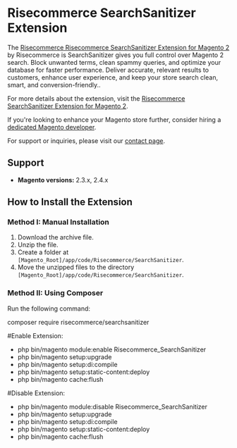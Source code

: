 # Risecommerce SearchSanitizer Extension  

The [Risecommerce Risecommerce SearchSanitizer Extension for Magento 2](https://risecommerce.com/store/magento2-searchsanitizer.html) by Risecommerce is  SearchSanitizer gives you full control over Magento 2 search. Block unwanted terms, clean spammy queries, and optimize your database for faster performance. Deliver accurate, relevant results to customers, enhance user experience, and keep your store search clean, smart, and conversion-friendly..  

For more details about the extension, visit the [Risecommerce SearchSanitizer Extension for Magento 2](https://risecommerce.com/store/magento2-searchsanitizer.html).

If you're looking to enhance your Magento store further, consider hiring a [dedicated Magento developer](https://risecommerce.com/hire-dedicated-magento-developer.html).

For support or inquiries, please visit our [contact page](https://risecommerce.com/contact).

## Support  
- **Magento versions:** 2.3.x, 2.4.x  

## How to Install the Extension  

### Method I: Manual Installation  

1. Download the archive file.  
2. Unzip the file.  
3. Create a folder at `[Magento_Root]/app/code/Risecommerce/SearchSanitizer`.  
4. Move the unzipped files to the directory `[Magento_Root]/app/code/Risecommerce/SearchSanitizer`.  

### Method II: Using Composer  

Run the following command:  

composer require risecommerce/searchsanitizer

#Enable Extension:
- php bin/magento module:enable Risecommerce_SearchSanitizer
- php bin/magento setup:upgrade
- php bin/magento setup:di:compile
- php bin/magento setup:static-content:deploy
- php bin/magento cache:flush

#Disable Extension:
- php bin/magento module:disable Risecommerce_SearchSanitizer
- php bin/magento setup:upgrade
- php bin/magento setup:di:compile
- php bin/magento setup:static-content:deploy
- php bin/magento cache:flush

